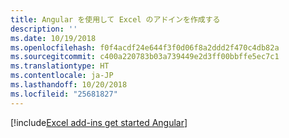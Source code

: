```yaml
---
title: Angular を使用して Excel のアドインを作成する
description: ''
ms.date: 10/19/2018
ms.openlocfilehash: f0f4acdf24e644f3f0d06f8a2ddd2f470c4db82a
ms.sourcegitcommit: c400a220783b03a739449e2d3ff00bbffe5ec7c1
ms.translationtype: HT
ms.contentlocale: ja-JP
ms.lasthandoff: 10/20/2018
ms.locfileid: "25681827"
---
```

[!include[Excel add-ins get started Angular](../includes/file-get-started-excel-angular.md)]